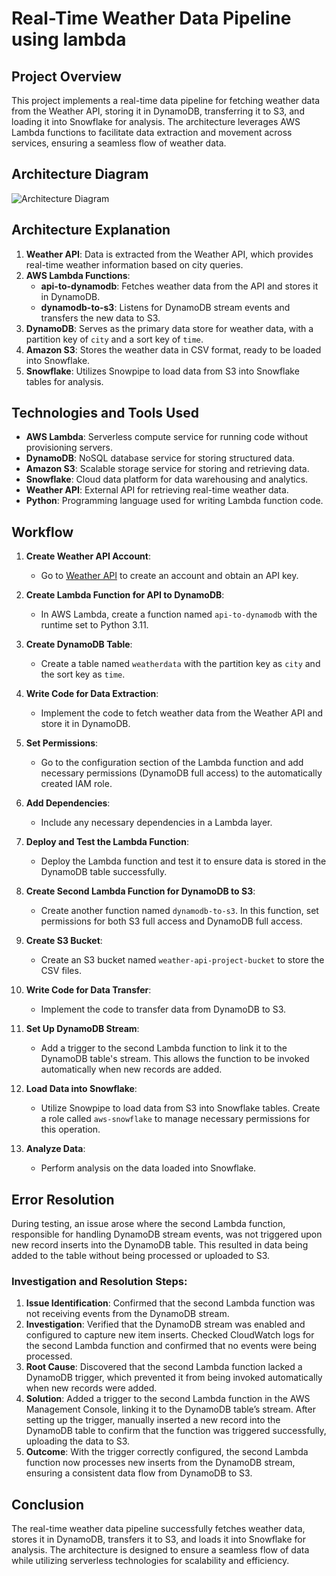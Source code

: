 # Real-Time Weather Data Pipeline using lambda

## Project Overview
This project implements a real-time data pipeline for fetching weather data from the Weather API, storing it in DynamoDB, transferring it to S3, and loading it into Snowflake for analysis. The architecture leverages AWS Lambda functions to facilitate data extraction and movement across services, ensuring a seamless flow of weather data.

## Architecture Diagram
![Architecture Diagram](path/to/architecture_diagram.png)  <!-- Update with the path to your architecture diagram -->

## Architecture Explanation
1. **Weather API**: Data is extracted from the Weather API, which provides real-time weather information based on city queries.
2. **AWS Lambda Functions**:
   - **api-to-dynamodb**: Fetches weather data from the API and stores it in DynamoDB.
   - **dynamodb-to-s3**: Listens for DynamoDB stream events and transfers the new data to S3.
3. **DynamoDB**: Serves as the primary data store for weather data, with a partition key of `city` and a sort key of `time`.
4. **Amazon S3**: Stores the weather data in CSV format, ready to be loaded into Snowflake.
5. **Snowflake**: Utilizes Snowpipe to load data from S3 into Snowflake tables for analysis.


## Technologies and Tools Used
- **AWS Lambda**: Serverless compute service for running code without provisioning servers.
- **DynamoDB**: NoSQL database service for storing structured data.
- **Amazon S3**: Scalable storage service for storing and retrieving data.
- **Snowflake**: Cloud data platform for data warehousing and analytics.
- **Weather API**: External API for retrieving real-time weather data.
- **Python**: Programming language used for writing Lambda function code.


## Workflow
1. **Create Weather API Account**: 
   - Go to [Weather API](https://www.weatherapi.com/) to create an account and obtain an API key.

2. **Create Lambda Function for API to DynamoDB**: 
   - In AWS Lambda, create a function named `api-to-dynamodb` with the runtime set to Python 3.11.

3. **Create DynamoDB Table**: 
   - Create a table named `weatherdata` with the partition key as `city` and the sort key as `time`.

4. **Write Code for Data Extraction**: 
   - Implement the code to fetch weather data from the Weather API and store it in DynamoDB.

5. **Set Permissions**: 
   - Go to the configuration section of the Lambda function and add necessary permissions (DynamoDB full access) to the automatically created IAM role.

6. **Add Dependencies**: 
   - Include any necessary dependencies in a Lambda layer.

7. **Deploy and Test the Lambda Function**: 
   - Deploy the Lambda function and test it to ensure data is stored in the DynamoDB table successfully.

8. **Create Second Lambda Function for DynamoDB to S3**: 
   - Create another function named `dynamodb-to-s3`. In this function, set permissions for both S3 full access and DynamoDB full access.

9. **Create S3 Bucket**: 
   - Create an S3 bucket named `weather-api-project-bucket` to store the CSV files.

10. **Write Code for Data Transfer**: 
    - Implement the code to transfer data from DynamoDB to S3.

11. **Set Up DynamoDB Stream**: 
    - Add a trigger to the second Lambda function to link it to the DynamoDB table's stream. This allows the function to be invoked automatically when new records are added.

12. **Load Data into Snowflake**: 
    - Utilize Snowpipe to load data from S3 into Snowflake tables. Create a role called `aws-snowflake` to manage necessary permissions for this operation.

13. **Analyze Data**: 
    - Perform analysis on the data loaded into Snowflake.

## Error Resolution
During testing, an issue arose where the second Lambda function, responsible for handling DynamoDB stream events, was not triggered upon new record inserts into the DynamoDB table. This resulted in data being added to the table without being processed or uploaded to S3.
### Investigation and Resolution Steps:
1. **Issue Identification**: Confirmed that the second Lambda function was not receiving events from the DynamoDB stream.
2. **Investigation**: Verified that the DynamoDB stream was enabled and configured to capture new item inserts. Checked CloudWatch logs for the second Lambda function and confirmed that no events were being processed.
3. **Root Cause**: Discovered that the second Lambda function lacked a DynamoDB trigger, which prevented it from being invoked automatically when new records were added.
4. **Solution**: Added a trigger to the second Lambda function in the AWS Management Console, linking it to the DynamoDB table’s stream. After setting up the trigger, manually inserted a new record into the DynamoDB table to confirm that the function was triggered successfully, uploading the data to S3.
5. **Outcome**: With the trigger correctly configured, the second Lambda function now processes new inserts from the DynamoDB stream, ensuring a consistent data flow from DynamoDB to S3.

## Conclusion
The real-time weather data pipeline successfully fetches weather data, stores it in DynamoDB, transfers it to S3, and loads it into Snowflake for analysis. The architecture is designed to ensure a seamless flow of data while utilizing serverless technologies for scalability and efficiency.

